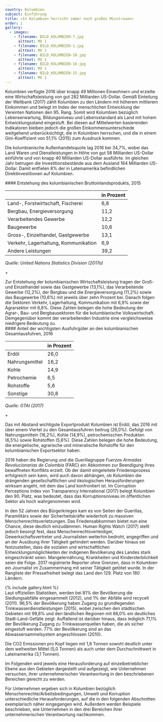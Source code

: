 ```yaml
---
country: Kolumbien
subject: Einführung
title: «In Kolumbien herrscht immer noch großes Misstrauen»
order: 1
gallery:
  - images:
    - filename: BILD_KOLUMBIEN-7.jpg
      alttext: MX 1
    - filename: BILD_KOLUMBIEN-1.jpg
      alttext: MX 1
    - filename: BILD_KOLUMBIEN-10.jpg
      alttext: MX 1
    - filename: BILD_KOLUMBIEN-16.jpg
      alttext: MX 1
    - filename: BILD_KOLUMBIEN-15.jpg
      alttext: MX 1
---
```


<!-- Text mit Sidestory rechts -->
<div class="has-sidestories-right grid" markdown="1">

<div class="content" markdown="1">
Kolumbien verfügte 2016 über knapp 49 Millionen Einwohnern und erzielte eine Wirtschaftsleistung von gut 282 Milliarden US-Dollar. Gemäß Einteilung der Weltbank (2017) zählt Kolumbien zu den Ländern mit höherem mittlerem Einkommen und belegt im Index der menschlichen Entwicklung der Vereinten Nationen den 95. Rang. Somit wird Kolumbien bezüglich Lebenserwartung, Bildungsniveau und Lebensstandard als Land mit hohem Entwicklungsstand eingestuft. Bei diesen auf Mittelwerten basierenden Indikatoren bleiben jedoch die großen Einkommensunterschiede weitgehend unberücksichtigt, die in Kolumbien herrschen, und die in einem Gini-Koeffizient von 51,1% (2015) zum Ausdruck kommen.

Die kolumbianische Außenhandelsquote lag 2016 bei 34,7%, wobei das Land Waren und Dienstleistungen in Höhe von gut 58 Milliarden US-Dollar einführte und von knapp 40 Milliarden US-Dollar ausführte. Im gleichen Jahr betrugen die Investitionsbestände aus dem Ausland 164 Milliarden US-Dollar. Damit entfielen 8% der in Lateinamerika befindlichen Direktinvestitionen auf Kolumbien.
</div>

<div class="sidestory sidestory-right" markdown="1">
#### Entstehung des kolumbianischen Bruttoinlandsprodukts, 2015

 &nbsp; | in Prozent
 --- | ---
 Land-, Forstwirtschaft, Fischerei | 6,8
 Bergbau, Energieversorgung | 11,2
 Verarbeitendes Gewerbe | 12,2
 Baugewerbe | 10,6
 Gross-, Einzelhandel, Gastgewerbe | 13,1
 Verkehr, Lagerhaltung, Kommunikation | 6,9
 Andere Leistungen | 39,2

_Quelle: United Nations Statistics Division (2017a)_
<p class="sidestory-toggle"><span>+</span></p>
</div>

<div class="overlay sidestory-right-content content">
<div class="ss-content" markdown="1">
Zur Entstehung der kolumbianischen Wirtschaftsleistung tragen der Groß- und Einzelhandel sowie das Gastgewerbe (13,1%), das Verarbeitende Gewerbe (12,2%), der Bergbau und die Energieversorgung (11,2%) sowie das Baugewerbe (10,6%) mit jeweils über zehn Prozent bei. Danach folgen die Sektoren Verkehr, Lagerhaltung, Kommunikation mit 6,9% sowie der Agrarsektor mit 6,8%. Diese Zahlen belegen die hohe Bedeutung der Agrar-, Bau- und Bergbausektoren für die kolumbianische Volkswirtschaft. Demgegenüber kommt der verarbeitenden Industrie eine vergleichsweise niedrigere Bedeutung zu.
</div>
</div>

</div>


<!-- Text mit Sidestory links -->
<div class="has-sidestories-left grid" markdown="1">

<div class="sidestory sidestory-left" markdown="1">
#### Anteil der wichtigsten Ausfuhrgüter an den kolumbianischen Gesamtausfuhren, 2016

 &nbsp; | in Prozent
--- | ---
Erdöl | 26,0
Nahrungsmittel | 16,2
Kohle | 14,9
Petrochemie | 6,5
Rohstoffe | 5,6
Sonstige | 30,8

_Quelle: GTAI (2017)_

<p class="sidestory-toggle"><span>+</span></p>
</div>

<div class="overlay sidestory-left-content content">
<div class="ss-content" markdown="1">
Das mit Abstand wichtigste Exportprodukt Kolumbien ist Erdöl, das 2016 mit über einem Viertel zu den Gesamtausfuhren beitrug (26,0%). Gefolgt von Nahrungsmitteln (16,2%), Kohle (14,9%), petrochemischen Produkten (6,5%) sowie Rohstoffen (5,6%). Diese Zahlen belegen die hohe Bedeutung, die energetische, agrarische und mineralische Rohstoffe für den kolumbianischen Exportsektor haben.
</div>
</div>

<div class="content" markdown="1">

2016 haben die Regierung und die Guerillagruppe _Fuerzas Armadas Revolucionarias de Colombia_ (FARC) ein Abkommen zur Beendigung ihres bewaffneten Konflikts erzielt. Ob der damit eingeleitete Friedensprozess erfolgreich sein kann, wird auch davon abhängen, ob Kolumbien die drängenden gesellschaftlichen und ökologischen Herausforderungen wirksam angeht, mit dem das Land konfrontiert ist. Im Corruption Perceptions Index von Transparency International (2017) belegt Kolumbien den 90. Platz, was bedeutet, dass das Korruptionsniveau im öffentlichen Sektor als hoch wahrgenommen wird.

In den 52 Jahren des Bürgerkrieges kam es von Seiten der Guerillas, Paramilitärs sowie der Sicherheitskräfte wiederholt zu massiven Menschenrechtsverletzungen. Das Friedensabkommen bietet nun eine Chance, diese deutlich einzudämmen. Human Rights Watch (2017) stellt jedoch besorgt fest, dass Menschenrechtsverteidiger, Gewerkschaftsvertreter und Journalisten weiterhin bedroht, angegriffen und an der Ausübung ihrer Tätigkeit gehindert werden. Darüber hinaus sei festzustellen, dass die sozialen und wirtschaftlichen Entwicklungsmöglichkeiten der indigenen Bevölkerung des Landes stark eingeschränkt seien. Mangelernährung, Krankheiten und Kindersterblichkeit seien die Folge. 2017 registrierte Reporter ohne Grenzen, dass in Kolumbien ein Journalist im Zusammenhang mit seiner Tätigkeit getötet wurde. In der Rangliste der Pressefreiheit belegt das Land den 129. Platz von 180 Ländern.
</div>

</div>


<div class="media-wrapper">
{% include gallery.html %}
</div>

<div class="content" markdown="1">
Laut offiziellen Statistiken, werden bei 81% der Bevölkerung die Siedlungsabfälle eingesammelt (2012), und 1% der Abfälle wird recycelt (2011). 96,5% der Bevölkerung haben Zugang zu grundlegenden Trinkwasserdienstleistungen (2015), wobei zwischen den städtischen Gebieten mit 99,8% und den ländlichen Regionen mit 86,0% ein deutliches Stadt-Land-Gefälle zeigt. Auffallend ist darüber hinaus, dass lediglich 71,1% der Bevölkerung Zugang zu Trinkwasserquellen haben, die als sicher eingestuft werden. 77% der Bevölkerung sind an das Abwassersammelsystem angeschlossen (2010).

Die CO2 Emissionen pro Kopf liegen mit 1,8 Tonnen sowohl deutlich unter dem weltweiten Mittel (5,0 Tonnen) als auch unter dem Durchschnittwert in Lateinamerika (3,1 Tonnen).

Im Folgenden wird jeweils eine Herausforderung auf einzelbetrieblicher Ebene aus den Gebieten dargestellt und aufgezeigt, wie Unternehmen versuchen, ihrer unternehmerischen Verantwortung in den beschriebenen Bereichen gerecht zu werden.

Für Unternehmen ergeben sich in Kolumbien bezüglich Menschenrechte/Arbeitsbedingungen, Umwelt und Korruption unterschiedliche Herausforderungen, auf die in den folgenden Abschnitten exemplarisch näher eingegangen wird. Außerdem werden Beispiele beschrieben, wie Unternehmen in den drei Bereichen ihrer unternehmerischen Verantwortung nachkommen.
</div>
